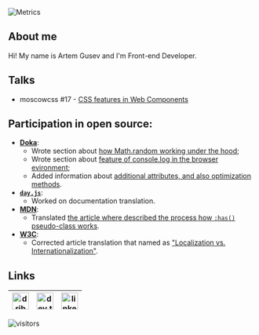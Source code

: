 ![Metrics](https://metrics.lecoq.io/corocoto?template=classic&base.metadata=0&languages=1&languages.limit=8&languages.sections=most-used&languages.colors=github&languages.threshold=0%25&languages.indepth=false&languages.categories=markup%2C%20programming&languages.recent.categories=markup%2C%20programming&languages.recent.load=300&languages.recent.days=14&config.timezone=Europe%2FMoscow)

## About me

Hi! My name is Artem Gusev and I'm Front-end Developer. 

## Talks

* moscowcss #17 - [CSS features in Web Components](https://corocoto.github.io/public_talks/presentations/%D0%9E%D1%81%D0%BE%D0%B1%D0%B5%D0%BD%D0%BD%D0%BE%D1%81%D1%82%D0%B8_CSS_%D0%B2_%D0%B2%D0%B5%D0%B1_%D0%BA%D0%BE%D0%BC%D0%BF%D0%BE%D0%BD%D0%B5%D0%BD%D1%82%D0%B0%D1%85.pdf)

## Participation in open source:
* [**Doka**](https://doka.guide/): 
  * Wrote section about [how Math.random working under the hood](https://doka.guide/js/math-random/#detali-realizacii);
  * Wrote section about [feature of console.log in the browser evironment](https://doka.guide/js/console-log/#osobennost-raboty-v-brauzere);
  * Added information about [additional attributes, and also <link> optimization methods](https://doka.guide/html/link/#optimizaciya).
* [**`day.js`**](https://day.js.org/):
  * Worked on documentation translation.
* [**MDN**](https://developer.mozilla.org/):
  * Translated [the article where described the process how `:has()` pseudo-class works](https://developer.mozilla.org/ru/docs/Web/CSS/:has).
* [**W3C**](https://www.w3.org/):
  * Corrected article translation that named as ["Localization vs. Internationalization"](https://www.w3.org/International/questions/qa-i18n.ru).

## Links

| [<img src="https://user-images.githubusercontent.com/37180024/89661832-da4ae400-d8db-11ea-8ddd-01baa9f9399d.png" alt="dribbble logo" width="34">](https://dribbble.com/corocoto) | [<img src="https://user-images.githubusercontent.com/37180024/104838230-a59b7980-58ca-11eb-96b9-9521e64bb716.png" alt="dev.to logo" width="34">](https://dev.to/corocoto) | [<img src="https://user-images.githubusercontent.com/37180024/104838284-10e54b80-58cb-11eb-8d2d-ad6eb001baa5.png" alt="linkedin logo" width="34">](https://www.linkedin.com/in/artem-gusev/) 
|---|---|---|

![visitors](https://visitor-badge.laobi.icu/badge?page_id=corocoto.corocoto)

<!--
**corocoto/corocoto** is a ✨ _special_ ✨ repository because its `README.md` (this file) appears on your GitHub profile.

Here are some ideas to get you started:

- 🔭 I’m currently working on ...
- 🌱 I’m currently learning ...
- 👯 I’m looking to collaborate on ...
- 🤔 I’m looking for help with ...
- 💬 Ask me about ...
- 📫 How to reach me: ...
- 😄 Pronouns: ...
- ⚡ Fun fact: ...
-->
